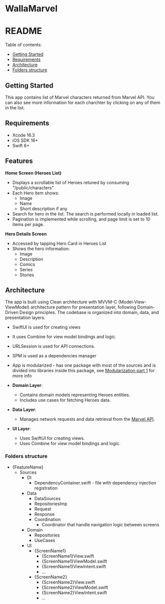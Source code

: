 # WallaMarvel

# README #
Table of contents:
- [Getting Started](#getting-started)
- [Requirements](#requirements)
- [Architecture](#architecture)
- [Folders structure](#folders-structure)


## Getting Started
This app contains list of Marvel characters returned from Marvel API. You can also see more information for each charchter by clicking on any of them in the list.

## Requirements ##

- Xcode 16.3
- iOS SDK 16+
- Swift 6+

## Features

**Home Screen (Heroes List)**
- Displays a scrollable list of Heroes retuned by consuming "/public/characters"
- Each Hero item shows:
  - Image
  - Name
  - Short description if any
- Search for hero in the list. The search is performed locally in loaded list.
- Pagination is implemented while scrolling, and page limit is set to 10 items per page. 

**Hero Details Screen**
- Accessed by tapping Hero Card in Heroes List
- Shows the hero information:
  - Image
  - Description
  - Comics
  - Series
  - Stories


## Architecture ##

The app is built using Clean architecture with MVVM-C (Model-View-ViewModel) architecture pattern for presentation layer, following Domain-Driven Design principles. The codebase is organized into domain, data, and presentation layers.
- SwiftUI is used for creating views
- It uses Combine for view model bindings and logic.
- URLSession is used for API connections.
- SPM is used as a dependencies manager
- App is modularized - has one package with most of the sources and is divided into libraries inside this package, see [Modularization part 1](https://www.pointfree.co/episodes/ep171-modularization-part-1) for more info


- **Domain Layer**:
  - Contains domain models representing Heroes entities.
  - Includes use cases for fetching Heroes data.

- **Data Layer**:
  - Manages network requests and data retrieval from the [Marvel API](https://gateway.marvel.com:443).

- **UI Layer**:
  - Uses SwiftUI for creating views.
  - Uses Combine for view model bindings and logic.


### Folders structure ##

- {FeatureName}
    - Sources
      - DI
          - DependencyContainer.swift - file with dependency injection registration
      - Data
        - DataSources
        - RepositoriesImp
        - Request
        - Response
        - Coordination
          - Coordinator that handle navigation logic between screens
      - Domain
        - Repositories
        - UseCases
      - UI
          - {ScreenName1}
              - {ScreenName1}View.swift
              - {ScreenName1}ViewModel.swift
              - {ScreenName1}ViewIntent.swift
              - ...
          - {ScreenName2}
              - {ScreenName2}View.swift
              - {ScreenName2}ViewModel.swift
              - {ScreenName2}ViewIntent.swift
              - ...

